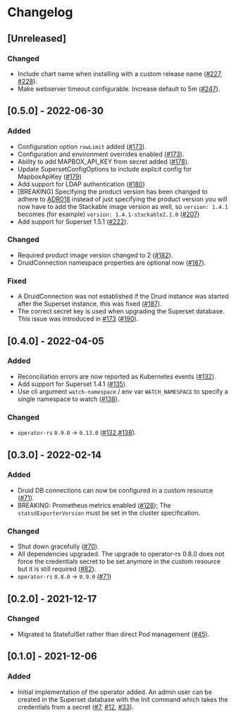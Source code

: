 # Changelog

## [Unreleased]

### Changed

- Include chart name when installing with a custom release name ([#227], [#228]).
- Make webserver timeout configurable. Increase default to 5m ([#247]).

[#227]: https://github.com/stackabletech/superset-operator/pull/227
[#228]: https://github.com/stackabletech/superset-operator/pull/228
[#247]: https://github.com/stackabletech/superset-operator/pull/247

## [0.5.0] - 2022-06-30

### Added

- Configuration option `rowLimit` added ([#173]).
- Configuration and environment overrides enabled ([#173]).
- Ability to add MAPBOX_API_KEY from secret added ([#178]).
- Update SupersetConfigOptions to include explicit config for MapboxApiKey ([#179])
- Add support for LDAP authentication ([#180])
- [BREAKING] Specifying the product version has been changed to adhere to
  [ADR018](https://docs.stackable.tech/home/contributor/adr/ADR018-product_image_versioning.html)
  instead of just specifying the product version you will now have to add the
  Stackable image version as well, so `version: 1.4.1` becomes (for example)
  `version: 1.4.1-stackable2.1.0` ([#207])
- Add support for Superset 1.5.1 ([#222]).

### Changed

- Required product image version changed to 2 ([#182]).
- DruidConnection namespace properties are optional now ([#187]).

### Fixed

- A DruidConnection was not established if the Druid instance was started after
  the Superset instance, this was fixed ([#187]).
- The correct secret key is used when upgrading the Superset database. This
  issue was introduced in [#173] ([#190]).

[#173]: https://github.com/stackabletech/superset-operator/pull/173
[#178]: https://github.com/stackabletech/superset-operator/pull/178
[#179]: https://github.com/stackabletech/superset-operator/pull/179
[#180]: https://github.com/stackabletech/superset-operator/pull/180
[#182]: https://github.com/stackabletech/superset-operator/pull/182
[#187]: https://github.com/stackabletech/superset-operator/pull/187
[#190]: https://github.com/stackabletech/superset-operator/pull/190
[#207]: https://github.com/stackabletech/superset-operator/pull/207
[#222]: https://github.com/stackabletech/superset-operator/pull/222

## [0.4.0] - 2022-04-05

### Added

- Reconciliation errors are now reported as Kubernetes events ([#132]).
- Add support for Superset 1.4.1 ([#135]).
- Use cli argument `watch-namespace` / env var `WATCH_NAMESPACE` to specify
  a single namespace to watch ([#138]).

### Changed

- `operator-rs` `0.9.0` -> `0.13.0` ([#132],[#138]).

[#132]: https://github.com/stackabletech/superset-operator/pull/132
[#135]: https://github.com/stackabletech/superset-operator/pull/135
[#138]: https://github.com/stackabletech/superset-operator/pull/138

## [0.3.0] - 2022-02-14

### Added

- Druid DB connections can now be configured in a custom resource ([#71]).
- BREAKING: Prometheus metrics enabled ([#128]); The `statsdExporterVersion`
  must be set in the cluster specification.

### Changed

- Shut down gracefully ([#70]).
- All dependencies upgraded. The upgrade to operator-rs 0.8.0 does not
  force the credentials secret to be set anymore in the custom resource
  but it is still required ([#82]).
- `operator-rs` `0.8.0` → `0.9.0` ([#71])

[#70]: https://github.com/stackabletech/superset-operator/pull/70
[#71]: https://github.com/stackabletech/superset-operator/pull/71
[#82]: https://github.com/stackabletech/superset-operator/pull/82
[#128]: https://github.com/stackabletech/superset-operator/pull/128

## [0.2.0] - 2021-12-17


### Changed

- Migrated to StatefulSet rather than direct Pod management ([#45]).

[#45]: https://github.com/stackabletech/superset-operator/pull/45

## [0.1.0] - 2021-12-06

### Added
- Initial implementation of the operator added. An admin user can be created in the Superset
  database with the Init command which takes the credentials from a secret ([#7], [#12], [#33]).

[#7]: https://github.com/stackabletech/superset-operator/pull/7
[#12]: https://github.com/stackabletech/superset-operator/pull/12
[#33]: https://github.com/stackabletech/superset-operator/pull/33
